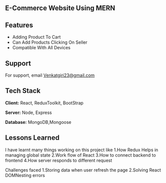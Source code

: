 
## E-Commerce Website Using MERN



## Features

- Adding Product To Cart
- Can Add Products Clicking On Seller
- Compatible With All Devices



## Support

For support, email Venkatgiri23@gmail.com


## Tech Stack

**Client:** React, ReduxToolkit, BootStrap

**Server:** Node, Express

**Database:** MongoDB,Mongoose


## Lessons Learned

I have learnt many things working on this project like
1.How Redux Helps in managing global state
2.Work flow of React
3.How to connect backend to frontend
4.How server responds to different request

Challenges faced
1.Storing data when user refresh the page
2.Solving React DOMNesting errors

